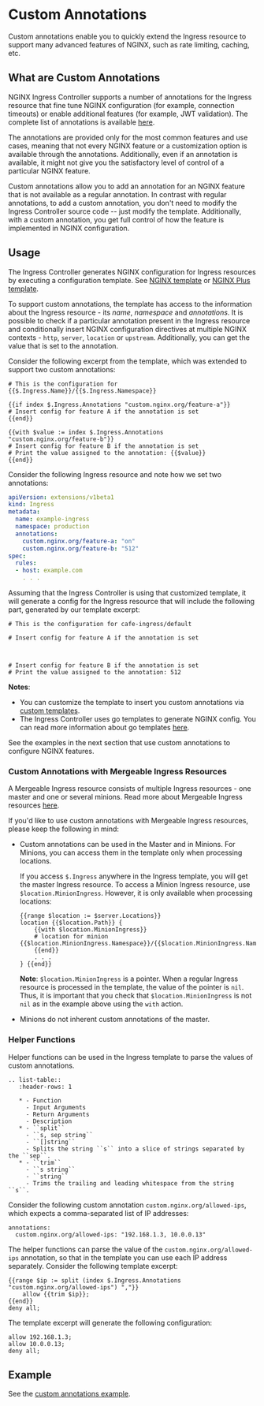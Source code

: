 # Custom Annotations

Custom annotations enable you to quickly extend the Ingress resource to support many advanced features of NGINX, such as rate limiting, caching, etc.

## What are Custom Annotations

NGINX Ingress Controller supports a number of annotations for the Ingress resource that fine tune NGINX configuration (for example, connection timeouts) or enable additional features (for example, JWT validation). The complete list of annotations is available [here](/nginx-ingress-controller/configuration/ingress-resources/advanced-configuration-with-annotations).

The annotations are provided only for the most common features and use cases, meaning that not every NGINX feature or a customization option is available through the annotations. Additionally, even if an annotation is available, it might not give you the satisfactory level of control of a particular NGINX feature. 

Custom annotations allow you to add an annotation for an NGINX feature that is not available as a regular annotation. In contrast with regular annotations, to add a custom annotation, you don't need to modify the Ingress Controller source code -- just modify the template. Additionally, with a custom annotation, you get full control of how the feature is implemented in NGINX configuration.

## Usage

The Ingress Controller generates NGINX configuration for Ingress resources by executing a configuration template. See [NGINX template](https://github.com/nginxinc/kubernetes-ingress/blob/v1.7.2/internal/configs/version1/nginx.ingress.tmpl) or [NGINX Plus template](https://github.com/nginxinc/kubernetes-ingress/blob/v1.7.2/internal/configs/version1/nginx-plus.ingress.tmpl). 

To support custom annotations, the template has access to the information about the Ingress resource - its *name*, *namespace* and *annotations*. It is possible to check if a particular annotation present in the Ingress resource and conditionally insert NGINX configuration directives at multiple NGINX contexts - `http`, `server`, `location` or `upstream`. Additionally, you can get the value that is set to the annotation. 

Consider the following excerpt from the template, which was extended to support two custom annotations:

```
# This is the configuration for {{$.Ingress.Name}}/{{$.Ingress.Namespace}}

{{if index $.Ingress.Annotations "custom.nginx.org/feature-a"}}
# Insert config for feature A if the annotation is set
{{end}}

{{with $value := index $.Ingress.Annotations "custom.nginx.org/feature-b"}}
# Insert config for feature B if the annotation is set
# Print the value assigned to the annotation: {{$value}}
{{end}}
```

Consider the following Ingress resource and note how we set two annotations:
```yaml
apiVersion: extensions/v1beta1
kind: Ingress
metadata:
  name: example-ingress
  namespace: production
  annotations:
    custom.nginx.org/feature-a: "on"
    custom.nginx.org/feature-b: "512"
spec:
  rules:
  - host: example.com
    . . .
```

Assuming that the Ingress Controller is using that customized template, it will generate a config for the Ingress resource that will include the following part, generated by our template excerpt:
```
# This is the configuration for cafe-ingress/default

# Insert config for feature A if the annotation is set



# Insert config for feature B if the annotation is set
# Print the value assigned to the annotation: 512
```

**Notes**: 
* You can customize the template to insert you custom annotations via [custom templates](/nginx-ingress-controller/configuration/global-configuration/custom-templates).
* The Ingress Controller uses go templates to generate NGINX config. You can read more information about go templates [here](https://golang.org/pkg/text/template/).

See the examples in the next section that use custom annotations to configure NGINX features.

### Custom Annotations with Mergeable Ingress Resources

A Mergeable Ingress resource consists of multiple Ingress resources - one master and one or several minions. Read more about Mergeable Ingress resources [here](/nginx-ingress-controller/configuration/ingress-resources/cross-namespace-configuration).

If you'd like to use custom annotations with Mergeable Ingress resources, please keep the following in mind:
* Custom annotations can be used in the Master and in Minions. For Minions, you can access them in the template only when processing locations.

    If you access `$.Ingress` anywhere in the Ingress template, you will get the master Ingress resource. To access a Minion Ingress resource, use `$location.MinionIngress`. However, it is only available when processing locations:
    ```
	{{range $location := $server.Locations}}
	location {{$location.Path}} {
        {{with $location.MinionIngress}}
	    # location for minion {{$location.MinionIngress.Namespace}}/{{$location.MinionIngress.Name}}
	    {{end}}
        . . .
    } {{end}}
    ```
    **Note**: `$location.MinionIngress` is a pointer. When a regular Ingress resource is processed in the template, the value of the pointer is `nil`. Thus, it is important that you check that `$location.MinionIngress` is not `nil` as in the example above using the `with` action.  

* Minions do not inherent custom annotations of the master.

### Helper Functions

Helper functions can be used in the Ingress template to parse the values of custom annotations.

```eval_rst
.. list-table::
   :header-rows: 1

   * - Function
     - Input Arguments
     - Return Arguments
     - Description
   * - ``split``
     - ``s, sep string``
     - ``[]string``
     - Splits the string ``s`` into a slice of strings separated by the ``sep``. 
   * - ``trim``
     - ``s string``
     - ``string``
     - Trims the trailing and leading whitespace from the string ``s``.
```

Consider the following custom annotation `custom.nginx.org/allowed-ips`, which expects a comma-separated list of IP addresses:
```
annotations:
  custom.nginx.org/allowed-ips: "192.168.1.3, 10.0.0.13"
```

 The helper functions can parse the value of the `custom.nginx.org/allowed-ips` annotation, so that in the template you can use each IP address separately. Consider the following template excerpt:

```
{{range $ip := split (index $.Ingress.Annotations "custom.nginx.org/allowed-ips") ","}}
    allow {{trim $ip}};
{{end}}
deny all;
```

The template excerpt will generate the following configuration:
```
allow 192.168.1.3;
allow 10.0.0.13;
deny all;
```

## Example

See the [custom annotations example](https://github.com/nginxinc/kubernetes-ingress/blob/v1.7.2/examples/custom-annotations).
